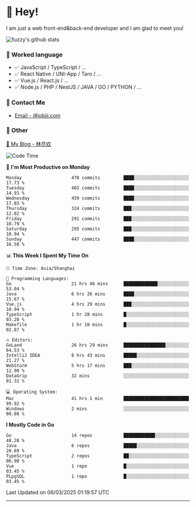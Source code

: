 # 👋 Hey!

I am just a web front-end&back-end developer and I am glad to meet you!

![fuzzy's github stats](https://github-readme-stats.vercel.app/api?username=JaydenForYou&&show_icons=true&&title_color=1abc9c&&icon_color=1abc9c)


### 📝 Worked language

- ✅ JavaScript / TypeScript / ...
- ✅ React Native / UNI-App / Taro / ...
- ✅ Vue.js / React.js / ...
- ✅ Node.js / PHP / NestJS / JAVA / GO / PYTHON / ...

### 📮 Contact Me

- [Email - i#iobiji.com](mailto:i@iobiji.com)


### 🤪 Other

[📌 My Blog - 林尽欢](https://iobiji.com)

<!--START_SECTION:waka-->
![Code Time](http://img.shields.io/badge/Code%20Time-1%2C569%20hrs%2018%20mins-blue)

📅 **I'm Most Productive on Monday** 

```text
Monday                   478 commits         ████░░░░░░░░░░░░░░░░░░░░░   17.73 % 
Tuesday                  402 commits         ████░░░░░░░░░░░░░░░░░░░░░   14.91 % 
Wednesday                459 commits         ████░░░░░░░░░░░░░░░░░░░░░   17.03 % 
Thursday                 324 commits         ███░░░░░░░░░░░░░░░░░░░░░░   12.02 % 
Friday                   291 commits         ███░░░░░░░░░░░░░░░░░░░░░░   10.79 % 
Saturday                 295 commits         ███░░░░░░░░░░░░░░░░░░░░░░   10.94 % 
Sunday                   447 commits         ████░░░░░░░░░░░░░░░░░░░░░   16.58 % 
```


📊 **This Week I Spent My Time On** 

```text
🕑︎ Time Zone: Asia/Shanghai

💬 Programming Languages: 
Go                       21 hrs 46 mins      █████████████░░░░░░░░░░░░   53.04 % 
Java                     6 hrs 26 mins       ████░░░░░░░░░░░░░░░░░░░░░   15.67 % 
Vue.js                   4 hrs 29 mins       ███░░░░░░░░░░░░░░░░░░░░░░   10.94 % 
TypeScript               1 hr 20 mins        █░░░░░░░░░░░░░░░░░░░░░░░░   03.28 % 
Makefile                 1 hr 10 mins        █░░░░░░░░░░░░░░░░░░░░░░░░   02.87 % 

🔥 Editors: 
GoLand                   26 hrs 29 mins      ████████████████░░░░░░░░░   64.53 % 
IntelliJ IDEA            8 hrs 43 mins       █████░░░░░░░░░░░░░░░░░░░░   21.27 % 
WebStorm                 5 hrs 17 mins       ███░░░░░░░░░░░░░░░░░░░░░░   12.90 % 
DataGrip                 32 mins             ░░░░░░░░░░░░░░░░░░░░░░░░░   01.31 % 

💻 Operating System: 
Mac                      41 hrs 1 min        █████████████████████████   99.92 % 
Windows                  2 mins              ░░░░░░░░░░░░░░░░░░░░░░░░░   00.08 % 
```

**I Mostly Code in Go** 

```text
Go                       14 repos            ████████████░░░░░░░░░░░░░   48.28 % 
Java                     6 repos             █████░░░░░░░░░░░░░░░░░░░░   20.69 % 
TypeScript               2 repos             ██░░░░░░░░░░░░░░░░░░░░░░░   06.90 % 
Vue                      1 repo              █░░░░░░░░░░░░░░░░░░░░░░░░   03.45 % 
PLpgSQL                  1 repo              █░░░░░░░░░░░░░░░░░░░░░░░░   03.45 % 
```




 Last Updated on 06/03/2025 01:19:57 UTC
<!--END_SECTION:waka-->
---
